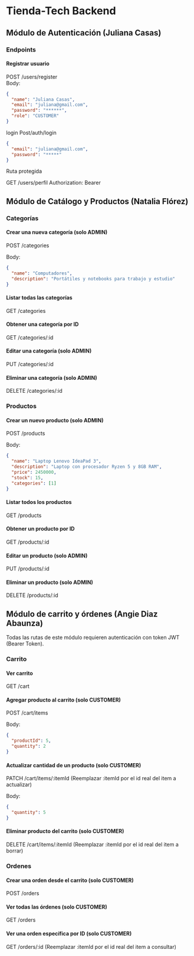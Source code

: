 # Tienda-Tech Backend

## Módulo de Autenticación (Juliana Casas)

### Endpoints

#### Registrar usuario
POST /users/register  
Body:
```json
{
  "name": "Juliana Casas",
  "email": "juliana@gmail.com",
  "password": "******",
  "role": "CUSTOMER"
}
```
login Post/auth/login

```json
{
  "email": "juliana@gmail.com",
  "password": "*****"
}
```
Ruta protegida

GET /users/perfil
Authorization: Bearer <token>



## Módulo de Catálogo y Productos (Natalia Flórez)

### Categorías

#### Crear una nueva categoría (solo ADMIN)
POST /categories

Body:
```json
{
  "name": "Computadores",
  "description": "Portátiles y notebooks para trabajo y estudio"
}
```

#### Listar todas las categorías
GET /categories

#### Obtener una categoría por ID
GET /categories/:id

#### Editar una categoría (solo ADMIN)
PUT /categories/:id

#### Eliminar una categoría (solo ADMIN)
DELETE /categories/:id


### Productos

#### Crear un nuevo producto (solo ADMIN)
POST /products

Body:
```json
{
  "name": "Laptop Lenovo IdeaPad 3",
  "description": "Laptop con procesador Ryzen 5 y 8GB RAM",
  "price": 2450000,
  "stock": 15,
  "categories": [1]
}
```

#### Listar todos los productos
GET /products

#### Obtener un producto por ID
GET /products/:id

#### Editar un producto (solo ADMIN)
PUT /products/:id

#### Eliminar un producto (solo ADMIN)
DELETE /products/:id


## Módulo de carrito y órdenes (Angie Diaz Abaunza)
Todas las rutas de este módulo requieren autenticación con token JWT (Bearer Token).

### Carrito

#### Ver carrito
GET /cart

#### Agregar producto al carrito (solo CUSTOMER)
POST /cart/items

Body:
```json
{
  "productId": 5,
  "quantity": 2
}
```

#### Actualizar cantidad de un producto (solo CUSTOMER)
PATCH /cart/items/:itemId
(Reemplazar :itemId por el id real del item a actualizar)

Body:
```json
{
  "quantity": 5
}
```

#### Eliminar producto del carrito (solo CUSTOMER)
DELETE /cart/items/:itemId
(Reemplazar :itemId por el id real del item a borrar)

### Ordenes

#### Crear una orden desde el carrito (solo CUSTOMER)
POST /orders

#### Ver todas las órdenes (solo CUSTOMER)
GET /orders

#### Ver una orden específica por ID (solo CUSTOMER)
GET /orders/:id
(Reemplazar :itemId por el id real del item a consultar)


